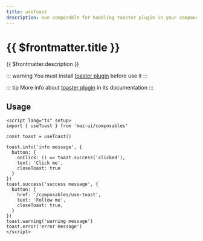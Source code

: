 ```yaml
---
title: useToast
description: Vue composable for handling toaster plugin in your components
---
```


# {{ $frontmatter.title }}

{{ $frontmatter.description }}

::: warning
You must install [toaster plugin](./../plugins/toaster.md#install) before use it
:::

::: tip
More info about [toaster plugin](./../plugins/toaster.md) in its documentation
:::

## Usage

```vue
<script lang="ts" setup>
import { useToast } from 'maz-ui/composables'

const toast = useToast()

toast.info('info message', {
  button: {
    onClick: () => toast.success('clicked'),
    text: 'Click me',
    closeToast: true
  }
})
toast.success('success message', {
  button: {
    href: '/composables/use-toast',
    text: 'Follow me',
    closeToast: true,
  }
})
toast.warning('warning message')
toast.error('error message')
</script>
```

<script lang="ts" setup>
  import { onMounted } from 'vue'
  import { useToast } from 'maz-ui/src/composables/useToast'

  const toast = useToast()

  onMounted(() => {
    toast.info('info message', {
      button: {
        onClick: () => toast.success('clicked'),
        text: 'Click me',
        closeToast: true
      }
    })
    toast.success('success message', {
      button: {
        href: '/composables/use-toast',
        text: 'Follow me',
        closeToast: true,
      }
    })
    toast.warning('warning message')
    toast.error('error message')
    toast.message('message')
  })

</script>
